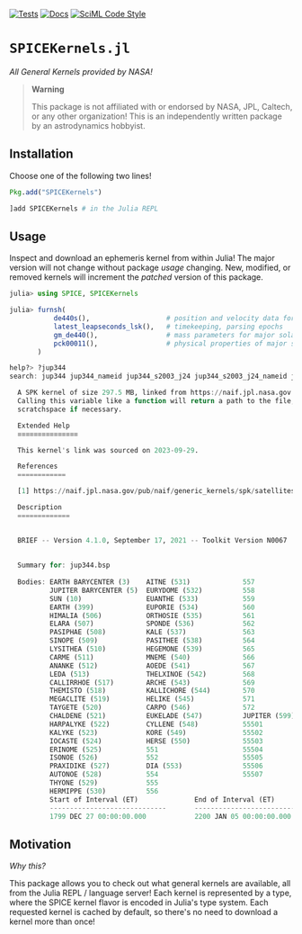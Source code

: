 [![Tests](https://github.com/cadojo/SPICEKernels.jl/workflows/Tests/badge.svg)](https://github.com/cadojo/SPICEKernels.jl/actions?query=workflow%3ATests)
[![Docs](https://github.com/cadojo/SPICEKernels.jl/workflows/Documentation/badge.svg)](https://cadojo.github.io/SPICEKernels.jl)
[![SciML Code Style](https://img.shields.io/static/v1?label=Style&message=SciML&color=9668e2&labelColor=3E474F)](https://github.com/SciML/SciMLStyle)

# `SPICEKernels.jl`

_All General Kernels provided by NASA!_

> **Warning**
>
> This package is not affiliated with or endorsed by NASA, JPL, Caltech, or any
> other organization! This is an independently written package by an
> astrodynamics hobbyist.

## Installation

Choose one of the following two lines!

```julia
Pkg.add("SPICEKernels")
```

```julia
]add SPICEKernels # in the Julia REPL
```

## Usage

Inspect and download an ephemeris kernel from within Julia! The major version will not change without package _usage_ changing. New, modified, or removed kernels will increment the _patched_ version of this package. 

```julia
julia> using SPICE, SPICEKernels

julia> furnsh(
           de440s(),                   # position and velocity data for nearby planets
           latest_leapseconds_lsk(),   # timekeeping, parsing epochs
           gm_de440(),                 # mass parameters for major solar system bodies
           pck00011(),                 # physical properties of major solar system bodies
       )

help?> ?jup344
search: jup344 jup344_nameid jup344_s2003_j24 jup344_s2003_j24_nameid jup346 jup346_nameid

  A SPK kernel of size 297.5 MB, linked from https://naif.jpl.nasa.gov [1].
  Calling this variable like a function will return a path to the file, downloading to
  scratchspace if necessary.

  Extended Help
  ≡≡≡≡≡≡≡≡≡≡≡≡≡≡≡

  This kernel's link was sourced on 2023-09-29.

  References
  ============

  [1] https://naif.jpl.nasa.gov/pub/naif/generic_kernels/spk/satellites/jup344.bsp

  Description
  =============

   
  BRIEF -- Version 4.1.0, September 17, 2021 -- Toolkit Version N0067
   
   
  Summary for: jup344.bsp
   
  Bodies: EARTH BARYCENTER (3)    AITNE (531)             557
          JUPITER BARYCENTER (5)  EURYDOME (532)          558
          SUN (10)                EUANTHE (533)           559
          EARTH (399)             EUPORIE (534)           560
          HIMALIA (506)           ORTHOSIE (535)          561
          ELARA (507)             SPONDE (536)            562
          PASIPHAE (508)          KALE (537)              563
          SINOPE (509)            PASITHEE (538)          564
          LYSITHEA (510)          HEGEMONE (539)          565
          CARME (511)             MNEME (540)             566
          ANANKE (512)            AOEDE (541)             567
          LEDA (513)              THELXINOE (542)         568
          CALLIRRHOE (517)        ARCHE (543)             569
          THEMISTO (518)          KALLICHORE (544)        570
          MEGACLITE (519)         HELIKE (545)            571
          TAYGETE (520)           CARPO (546)             572
          CHALDENE (521)          EUKELADE (547)          JUPITER (599)
          HARPALYKE (522)         CYLLENE (548)           55501
          KALYKE (523)            KORE (549)              55502
          IOCASTE (524)           HERSE (550)             55503
          ERINOME (525)           551                     55504
          ISONOE (526)            552                     55505
          PRAXIDIKE (527)         DIA (553)               55506
          AUTONOE (528)           554                     55507
          THYONE (529)            555
          HERMIPPE (530)          556
          Start of Interval (ET)              End of Interval (ET)
          -----------------------------       -----------------------------
          1799 DEC 27 00:00:00.000            2200 JAN 05 00:00:00.000
```

## Motivation

_Why this?_

This package allows you to check out what general kernels are available, all
from the Julia REPL / language server! Each kernel is represented by a type,
where the SPICE kernel flavor is encoded in Julia's type system.
Each requested kernel is cached by default, so there's no need 
to download a kernel more than once!

